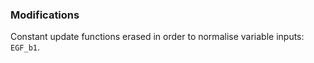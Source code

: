### Modifications

Constant update functions erased in order to normalise variable inputs: `EGF_b1`.